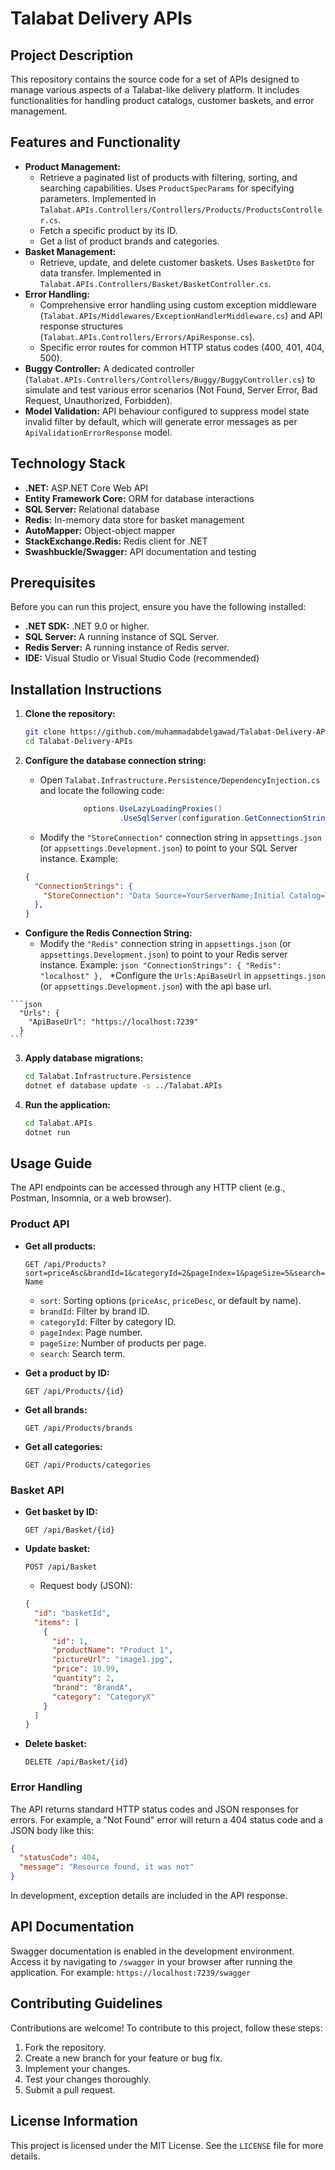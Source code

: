 # Talabat Delivery APIs

## Project Description

This repository contains the source code for a set of APIs designed to manage various aspects of a Talabat-like delivery platform. It includes functionalities for handling product catalogs, customer baskets, and error management.

## Features and Functionality

*   **Product Management:**
    *   Retrieve a paginated list of products with filtering, sorting, and searching capabilities.  Uses `ProductSpecParams` for specifying parameters.  Implemented in `Talabat.APIs.Controllers/Controllers/Products/ProductsController.cs`.
    *   Fetch a specific product by its ID.
    *   Get a list of product brands and categories.
*   **Basket Management:**
    *   Retrieve, update, and delete customer baskets.  Uses `BasketDto` for data transfer. Implemented in `Talabat.APIs.Controllers/Basket/BasketController.cs`.
*   **Error Handling:**
    *   Comprehensive error handling using custom exception middleware (`Talabat.APIs/Middlewares/ExceptionHandlerMiddleware.cs`) and API response structures (`Talabat.APIs.Controllers/Errors/ApiResponse.cs`).
    *   Specific error routes for common HTTP status codes (400, 401, 404, 500).
*   **Buggy Controller:**  A dedicated controller (`Talabat.APIs.Controllers/Controllers/Buggy/BuggyController.cs`) to simulate and test various error scenarios (Not Found, Server Error, Bad Request, Unauthorized, Forbidden).
*   **Model Validation:** API behaviour configured to suppress model state invalid filter by default, which will generate error messages as per `ApiValidationErrorResponse` model.

## Technology Stack

*   **.NET:**  ASP.NET Core Web API
*   **Entity Framework Core:**  ORM for database interactions
*   **SQL Server:**  Relational database
*   **Redis:**  In-memory data store for basket management
*   **AutoMapper:**  Object-object mapper
*   **StackExchange.Redis:** Redis client for .NET
*   **Swashbuckle/Swagger:** API documentation and testing

## Prerequisites

Before you can run this project, ensure you have the following installed:

*   **.NET SDK:** .NET 9.0 or higher.
*   **SQL Server:**  A running instance of SQL Server.
*   **Redis Server:** A running instance of Redis server.
*   **IDE:**  Visual Studio or Visual Studio Code (recommended)

## Installation Instructions

1.  **Clone the repository:**

    ```bash
    git clone https://github.com/muhammadabdelgawad/Talabat-Delivery-APIs.git
    cd Talabat-Delivery-APIs
    ```

2.  **Configure the database connection string:**

    *   Open `Talabat.Infrastructure.Persistence/DependencyInjection.cs` and locate the following code:

    ```csharp
                 options.UseLazyLoadingProxies()
                         .UseSqlServer(configuration.GetConnectionString("StoreConnection"))
    ```

    *   Modify the `"StoreConnection"` connection string in `appsettings.json` (or `appsettings.Development.json`) to point to your SQL Server instance.  Example:

    ```json
    {
      "ConnectionStrings": {
        "StoreConnection": "Data Source=YourServerName;Initial Catalog=TalabatStoreDB;Integrated Security=True;TrustServerCertificate=True"
      },
    }
    ```
   * **Configure the Redis Connection String:**
      * Modify the `"Redis"` connection string in `appsettings.json` (or `appsettings.Development.json`) to point to your Redis server instance. Example:
    ```json
     "ConnectionStrings": {
        "Redis": "localhost"
      },
    ```
    *Configure the `Urls:ApiBaseUrl` in `appsettings.json` (or `appsettings.Development.json`) with the api base url.

    ```json
      "Urls": {
        "ApiBaseUrl": "https://localhost:7239"
      }
    ```

3.  **Apply database migrations:**

    ```bash
    cd Talabat.Infrastructure.Persistence
    dotnet ef database update -s ../Talabat.APIs
    ```

4.  **Run the application:**

    ```bash
    cd Talabat.APIs
    dotnet run
    ```

## Usage Guide

The API endpoints can be accessed through any HTTP client (e.g., Postman, Insomnia, or a web browser).

### Product API

*   **Get all products:**

    ```
    GET /api/Products?sort=priceAsc&brandId=1&categoryId=2&pageIndex=1&pageSize=5&search=Product Name
    ```

    *   `sort`: Sorting options (`priceAsc`, `priceDesc`, or default by name).
    *   `brandId`: Filter by brand ID.
    *   `categoryId`: Filter by category ID.
    *   `pageIndex`: Page number.
    *   `pageSize`: Number of products per page.
    *   `search`: Search term.

*   **Get a product by ID:**

    ```
    GET /api/Products/{id}
    ```

*   **Get all brands:**

    ```
    GET /api/Products/brands
    ```

*   **Get all categories:**

    ```
    GET /api/Products/categories
    ```

### Basket API

*   **Get basket by ID:**

    ```
    GET /api/Basket/{id}
    ```

*   **Update basket:**

    ```
    POST /api/Basket
    ```

    *   Request body (JSON):

    ```json
    {
      "id": "basketId",
      "items": [
        {
          "id": 1,
          "productName": "Product 1",
          "pictureUrl": "image1.jpg",
          "price": 10.99,
          "quantity": 2,
          "brand": "BrandA",
          "category": "CategoryX"
        }
      ]
    }
    ```

*   **Delete basket:**

    ```
    DELETE /api/Basket/{id}
    ```

### Error Handling

The API returns standard HTTP status codes and JSON responses for errors. For example, a "Not Found" error will return a 404 status code and a JSON body like this:

```json
{
  "statusCode": 404,
  "message": "Resource found, it was not"
}
```

In development, exception details are included in the API response.

## API Documentation

Swagger documentation is enabled in the development environment. Access it by navigating to `/swagger` in your browser after running the application. For example: `https://localhost:7239/swagger`

## Contributing Guidelines

Contributions are welcome! To contribute to this project, follow these steps:

1.  Fork the repository.
2.  Create a new branch for your feature or bug fix.
3.  Implement your changes.
4.  Test your changes thoroughly.
5.  Submit a pull request.

## License Information

This project is licensed under the MIT License. See the `LICENSE` file for more details.
